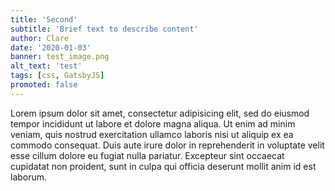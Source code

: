 ```yaml
---
title: 'Second'
subtitle: 'Brief text to describe content'
author: Clare
date: '2020-01-03'
banner: test_image.png
alt_text: 'test'
tags: [css, GatsbyJS]
promoted: false
---
```


Lorem ipsum dolor sit amet, consectetur adipisicing elit, sed do eiusmod tempor incididunt ut labore et dolore magna aliqua. Ut enim ad minim veniam, quis nostrud exercitation ullamco laboris nisi ut aliquip ex ea commodo consequat. Duis aute irure dolor in reprehenderit in voluptate velit esse cillum dolore eu fugiat nulla pariatur. Excepteur sint occaecat cupidatat non proident, sunt in culpa qui officia deserunt mollit anim id est laborum.
